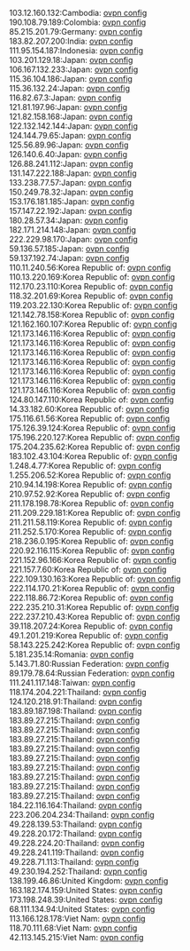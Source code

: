 103.12.160.132:Cambodia: [ovpn config](vpn/103_12_160_132.ovpn)  
190.108.79.189:Colombia: [ovpn config](vpn/190_108_79_189.ovpn)  
85.215.201.79:Germany: [ovpn config](vpn/85_215_201_79.ovpn)  
183.82.207.200:India: [ovpn config](vpn/183_82_207_200.ovpn)  
111.95.154.187:Indonesia: [ovpn config](vpn/111_95_154_187.ovpn)  
103.201.129.18:Japan: [ovpn config](vpn/103_201_129_18.ovpn)  
106.167.132.233:Japan: [ovpn config](vpn/106_167_132_233.ovpn)  
115.36.104.186:Japan: [ovpn config](vpn/115_36_104_186.ovpn)  
115.36.132.24:Japan: [ovpn config](vpn/115_36_132_24.ovpn)  
116.82.67.3:Japan: [ovpn config](vpn/116_82_67_3.ovpn)  
121.81.197.96:Japan: [ovpn config](vpn/121_81_197_96.ovpn)  
121.82.158.168:Japan: [ovpn config](vpn/121_82_158_168.ovpn)  
122.132.142.144:Japan: [ovpn config](vpn/122_132_142_144.ovpn)  
124.144.79.65:Japan: [ovpn config](vpn/124_144_79_65.ovpn)  
125.56.89.96:Japan: [ovpn config](vpn/125_56_89_96.ovpn)  
126.140.6.40:Japan: [ovpn config](vpn/126_140_6_40.ovpn)  
126.88.241.112:Japan: [ovpn config](vpn/126_88_241_112.ovpn)  
131.147.222.188:Japan: [ovpn config](vpn/131_147_222_188.ovpn)  
133.238.77.57:Japan: [ovpn config](vpn/133_238_77_57.ovpn)  
150.249.78.32:Japan: [ovpn config](vpn/150_249_78_32.ovpn)  
153.176.181.185:Japan: [ovpn config](vpn/153_176_181_185.ovpn)  
157.147.22.192:Japan: [ovpn config](vpn/157_147_22_192.ovpn)  
180.28.57.34:Japan: [ovpn config](vpn/180_28_57_34.ovpn)  
182.171.214.148:Japan: [ovpn config](vpn/182_171_214_148.ovpn)  
222.229.98.170:Japan: [ovpn config](vpn/222_229_98_170.ovpn)  
59.136.57.185:Japan: [ovpn config](vpn/59_136_57_185.ovpn)  
59.137.192.74:Japan: [ovpn config](vpn/59_137_192_74.ovpn)  
110.11.240.56:Korea Republic of: [ovpn config](vpn/110_11_240_56.ovpn)  
110.13.220.169:Korea Republic of: [ovpn config](vpn/110_13_220_169.ovpn)  
112.170.23.110:Korea Republic of: [ovpn config](vpn/112_170_23_110.ovpn)  
118.32.201.69:Korea Republic of: [ovpn config](vpn/118_32_201_69.ovpn)  
119.203.22.130:Korea Republic of: [ovpn config](vpn/119_203_22_130.ovpn)  
121.142.78.158:Korea Republic of: [ovpn config](vpn/121_142_78_158.ovpn)  
121.162.160.107:Korea Republic of: [ovpn config](vpn/121_162_160_107.ovpn)  
121.173.146.116:Korea Republic of: [ovpn config](vpn/121_173_146_116.ovpn)  
121.173.146.116:Korea Republic of: [ovpn config](vpn/121_173_146_116.ovpn)  
121.173.146.116:Korea Republic of: [ovpn config](vpn/121_173_146_116.ovpn)  
121.173.146.116:Korea Republic of: [ovpn config](vpn/121_173_146_116.ovpn)  
121.173.146.116:Korea Republic of: [ovpn config](vpn/121_173_146_116.ovpn)  
121.173.146.116:Korea Republic of: [ovpn config](vpn/121_173_146_116.ovpn)  
121.173.146.116:Korea Republic of: [ovpn config](vpn/121_173_146_116.ovpn)  
124.80.147.110:Korea Republic of: [ovpn config](vpn/124_80_147_110.ovpn)  
14.33.182.60:Korea Republic of: [ovpn config](vpn/14_33_182_60.ovpn)  
175.116.61.56:Korea Republic of: [ovpn config](vpn/175_116_61_56.ovpn)  
175.126.39.124:Korea Republic of: [ovpn config](vpn/175_126_39_124.ovpn)  
175.196.220.127:Korea Republic of: [ovpn config](vpn/175_196_220_127.ovpn)  
175.204.235.62:Korea Republic of: [ovpn config](vpn/175_204_235_62.ovpn)  
183.102.43.104:Korea Republic of: [ovpn config](vpn/183_102_43_104.ovpn)  
1.248.4.77:Korea Republic of: [ovpn config](vpn/1_248_4_77.ovpn)  
1.255.206.52:Korea Republic of: [ovpn config](vpn/1_255_206_52.ovpn)  
210.94.14.198:Korea Republic of: [ovpn config](vpn/210_94_14_198.ovpn)  
210.97.52.92:Korea Republic of: [ovpn config](vpn/210_97_52_92.ovpn)  
211.178.198.78:Korea Republic of: [ovpn config](vpn/211_178_198_78.ovpn)  
211.209.229.181:Korea Republic of: [ovpn config](vpn/211_209_229_181.ovpn)  
211.211.58.119:Korea Republic of: [ovpn config](vpn/211_211_58_119.ovpn)  
211.252.5.170:Korea Republic of: [ovpn config](vpn/211_252_5_170.ovpn)  
218.236.0.195:Korea Republic of: [ovpn config](vpn/218_236_0_195.ovpn)  
220.92.116.115:Korea Republic of: [ovpn config](vpn/220_92_116_115.ovpn)  
221.152.96.166:Korea Republic of: [ovpn config](vpn/221_152_96_166.ovpn)  
221.157.7.60:Korea Republic of: [ovpn config](vpn/221_157_7_60.ovpn)  
222.109.130.163:Korea Republic of: [ovpn config](vpn/222_109_130_163.ovpn)  
222.114.170.21:Korea Republic of: [ovpn config](vpn/222_114_170_21.ovpn)  
222.118.86.72:Korea Republic of: [ovpn config](vpn/222_118_86_72.ovpn)  
222.235.210.31:Korea Republic of: [ovpn config](vpn/222_235_210_31.ovpn)  
222.237.210.43:Korea Republic of: [ovpn config](vpn/222_237_210_43.ovpn)  
39.118.207.24:Korea Republic of: [ovpn config](vpn/39_118_207_24.ovpn)  
49.1.201.219:Korea Republic of: [ovpn config](vpn/49_1_201_219.ovpn)  
58.143.225.242:Korea Republic of: [ovpn config](vpn/58_143_225_242.ovpn)  
5.181.235.14:Romania: [ovpn config](vpn/5_181_235_14.ovpn)  
5.143.71.80:Russian Federation: [ovpn config](vpn/5_143_71_80.ovpn)  
89.179.78.64:Russian Federation: [ovpn config](vpn/89_179_78_64.ovpn)  
111.241.117.148:Taiwan: [ovpn config](vpn/111_241_117_148.ovpn)  
118.174.204.221:Thailand: [ovpn config](vpn/118_174_204_221.ovpn)  
124.120.218.91:Thailand: [ovpn config](vpn/124_120_218_91.ovpn)  
183.89.187.198:Thailand: [ovpn config](vpn/183_89_187_198.ovpn)  
183.89.27.215:Thailand: [ovpn config](vpn/183_89_27_215.ovpn)  
183.89.27.215:Thailand: [ovpn config](vpn/183_89_27_215.ovpn)  
183.89.27.215:Thailand: [ovpn config](vpn/183_89_27_215.ovpn)  
183.89.27.215:Thailand: [ovpn config](vpn/183_89_27_215.ovpn)  
183.89.27.215:Thailand: [ovpn config](vpn/183_89_27_215.ovpn)  
183.89.27.215:Thailand: [ovpn config](vpn/183_89_27_215.ovpn)  
183.89.27.215:Thailand: [ovpn config](vpn/183_89_27_215.ovpn)  
183.89.27.215:Thailand: [ovpn config](vpn/183_89_27_215.ovpn)  
183.89.27.215:Thailand: [ovpn config](vpn/183_89_27_215.ovpn)  
184.22.116.164:Thailand: [ovpn config](vpn/184_22_116_164.ovpn)  
223.206.204.234:Thailand: [ovpn config](vpn/223_206_204_234.ovpn)  
49.228.139.53:Thailand: [ovpn config](vpn/49_228_139_53.ovpn)  
49.228.20.172:Thailand: [ovpn config](vpn/49_228_20_172.ovpn)  
49.228.224.20:Thailand: [ovpn config](vpn/49_228_224_20.ovpn)  
49.228.241.119:Thailand: [ovpn config](vpn/49_228_241_119.ovpn)  
49.228.71.113:Thailand: [ovpn config](vpn/49_228_71_113.ovpn)  
49.230.194.252:Thailand: [ovpn config](vpn/49_230_194_252.ovpn)  
138.199.46.86:United Kingdom: [ovpn config](vpn/138_199_46_86.ovpn)  
163.182.174.159:United States: [ovpn config](vpn/163_182_174_159.ovpn)  
173.198.248.39:United States: [ovpn config](vpn/173_198_248_39.ovpn)  
68.111.134.94:United States: [ovpn config](vpn/68_111_134_94.ovpn)  
113.166.128.178:Viet Nam: [ovpn config](vpn/113_166_128_178.ovpn)  
118.70.111.68:Viet Nam: [ovpn config](vpn/118_70_111_68.ovpn)  
42.113.145.215:Viet Nam: [ovpn config](vpn/42_113_145_215.ovpn)  

